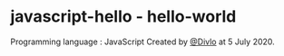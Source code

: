 # javascript-hello - hello-world

Programming language : JavaScript
Created by [@Divlo](https://github.com/Divlo) at 5 July 2020.
